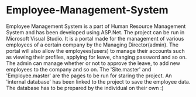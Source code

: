 # Employee-Management-System
Employee Management System is a part of Human Resource Management System and has been developed using ASP.Net. The project can be run in Microsoft Visual Studio. It is a portal made for the management of various employees of a certain company by the Managing Director(admin). The portal will also allow the employees(users) to manage their  accounts such as viewing their profiles, applying for leave, changing password and so on. The admin can manage  whether or not to approve the leave, to add new employees to the company and so on. The 'Site.master' and 'Employee.master' are the pages to be run for staring the project.
An 'internal database' has been linked to the project to save the employee data. The database has to be prepared by the individual on their own :)
